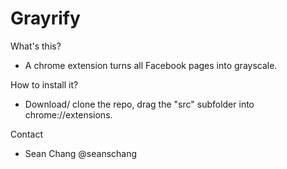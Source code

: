 # Grayrify

What's this?
- A chrome extension turns all Facebook pages into grayscale. 

How to install it?
- Download/ clone the repo, drag the "src" subfolder into chrome://extensions. 

Contact
- Sean Chang @seanschang